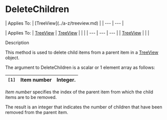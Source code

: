 




<h1 class="heading"><span class="name">DeleteChildren</span></h1>
| Applies To: | [TreeView](../a-z/treeview.md) |
| --- | ---  |

| Applies To: | [TreeView](../a-z/treeview.md) | [TreeView](../a-z/treeview.md) |  |  |
| --- | --- | ---  |
| [TreeView](../a-z/treeview.md) |  |  |


Description


This method is used to delete child items from a parent item in a [TreeView](../a-z/treeview.md) object.


The argument to DeleteChildren is a scalar or 1 element array as follows:

| `[1]` | Item number | Integer. |
| --- | --- | ---  |


*Item number* specifies the index of the parent item from which the child items are to be removed.


The result is an integer that indicates the number of children that have been removed from the parent item.



